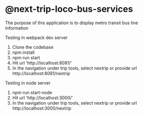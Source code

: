 # @next-trip-loco-bus-services
The purpose of this application is to display metro transit bus line information

Testing in webpack dev server
1. Clone the codebase
2. npm install
3. npm run start
4. Hit url 'http://localhost:8081/'
5. In the navigation under trip tools, select  nextrip or provide url http://localhost:8081/nextrip
 
 
Testing in node server
1. npm run start-node
2. Hit url 'http://localhost:3000/'
3. In the navigation under trip tools, select  nextrip or provide url http://localhost:3000/nextrip
 
 